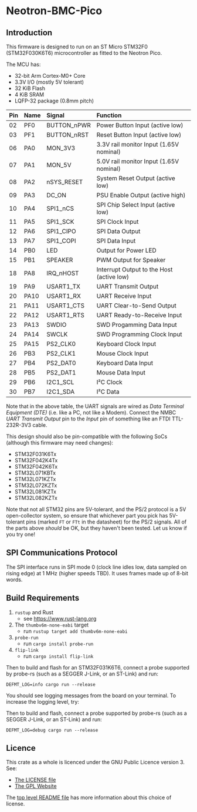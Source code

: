 # Neotron-BMC-Pico

## Introduction

This firmware is designed to run on an ST Micro STM32F0 (STM32F030K6T6) microcontroller as fitted to the Neotron Pico.

The MCU has:

* 32-bit Arm Cortex-M0+ Core
* 3.3V I/O (mostly 5V tolerant)
* 32 KiB Flash
* 4 KiB SRAM
* LQFP-32 package (0.8mm pitch)

| Pin  | Name | Signal      | Function                                     |
| :--- | :--- | :---------- | :------------------------------------------- |
| 02   | PF0  | BUTTON_nPWR | Power Button Input (active low)              |
| 03   | PF1  | BUTTON_nRST | Reset Button Input (active low)              |
| 06   | PA0  | MON_3V3     | 3.3V rail monitor Input (1.65V nominal)      |
| 07   | PA1  | MON_5V      | 5.0V rail monitor Input (1.65V nominal)      |
| 08   | PA2  | nSYS_RESET  | System Reset Output (active low)             |
| 09   | PA3  | DC_ON       | PSU Enable Output (active high)              |
| 10   | PA4  | SPI1_nCS    | SPI Chip Select Input (active low)           |
| 11   | PA5  | SPI1_SCK    | SPI Clock Input                              |
| 12   | PA6  | SPI1_CIPO   | SPI Data Output                              |
| 13   | PA7  | SPI1_COPI   | SPI Data Input                               |
| 14   | PB0  | LED         | Output for Power LED                         |
| 15   | PB1  | SPEAKER     | PWM Output for Speaker                       |
| 18   | PA8  | IRQ_nHOST   | Interrupt Output to the Host (active low)    |
| 19   | PA9  | USART1_TX   | UART Transmit Output                         |
| 20   | PA10 | USART1_RX   | UART Receive Input                           |
| 21   | PA11 | USART1_CTS  | UART Clear-to-Send Output                    |
| 22   | PA12 | USART1_RTS  | UART Ready-to-Receive Input                  |
| 23   | PA13 | SWDIO       | SWD Progamming Data Input                    |
| 24   | PA14 | SWCLK       | SWD Programming Clock Input                  |
| 25   | PA15 | PS2_CLK0    | Keyboard Clock Input                         |
| 26   | PB3  | PS2_CLK1    | Mouse Clock Input                            |
| 27   | PB4  | PS2_DAT0    | Keyboard Data Input                          |
| 28   | PB5  | PS2_DAT1    | Mouse Data Input                             |
| 29   | PB6  | I2C1_SCL    | I²C Clock                                    |
| 30   | PB7  | I2C1_SDA    | I²C Data                                     |

Note that in the above table, the UART signals are wired as *Data Terminal Equipment (DTE)* (i.e. like a PC, not like a Modem). Connect the NMBC *UART Transmit Output* pin to the *Input* pin of something like an FTDI TTL-232R-3V3 cable.

This design should also be pin-compatible with the following SoCs (although this firmware may need changes):

* STM32F031K6Tx
* STM32F042K4Tx
* STM32F042K6Tx
* STM32L071KBTx
* STM32L071KZTx
* STM32L072KZTx
* STM32L081KZTx
* STM32L082KZTx

Note that not all STM32 pins are 5V-tolerant, and the PS/2 protocol is a 5V open-collector system, so ensure that whichever part you pick has 5V-tolerant pins (marked `FT` or `FTt` in the datasheet) for the PS/2 signals. All of the parts above _should_ be OK, but they haven't been tested. Let us know if you try one!

## SPI Communications Protocol

The SPI interface runs in SPI mode 0 (clock line idles low, data sampled on rising edge) at 1 MHz (higher speeds TBD). It uses frames made up of 8-bit words.

## Build Requirements

1. `rustup` and Rust
   * see https://www.rust-lang.org
2. The `thumbv6m-none-eabi` target
   * run `rustup target add thumbv6m-none-eabi`
3. `probe-run`
   * run `cargo install probe-run`
4. `flip-link`
   * run `cargo install flip-link`

Then to build and flash for an STM32F031K6T6, connect a probe supported by probe-rs (such as a SEGGER J-Link, or an ST-Link) and run:

```console
DEFMT_LOG=info cargo run --release
```

You should see logging messages from the board on your terminal. To increase the logging level, try:

Then to build and flash, connect a probe supported by probe-rs (such as a SEGGER J-Link, or an ST-Link) and run:

```console
DEFMT_LOG=debug cargo run --release
```

## Licence

This crate as a whole is licenced under the GNU Public Licence version 3. See:

* [The LICENSE file](../LICENSE)
* [The GPL Website](http://www.gnu.org/licenses/gpl-3.0.html)

The [top level README file](../README.md) has more information about this choice of license.

